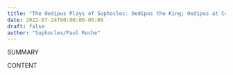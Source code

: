 ```yaml
---
title: "The Oedipus Plays of Sophocles: Oedipus the King; Oedipus at Colonus; Antigone"
date: 2022-07-24T00:00:00-05:00
draft: false
author: "Sophocles/Paul Roche"
---
```


SUMMARY

<!--more-->

CONTENT